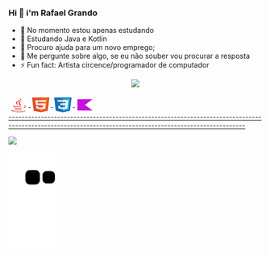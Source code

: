 

### Hi 👋 i'm Rafael Grando 

- 🔭 No momento estou apenas estudando
- 🌱 Estudando Java e Kotlin
- 🤔 Procuro ajuda para um novo emprego;
- 💬 Me pergunte sobre algo, se eu não souber vou procurar a resposta
- ⚡ Fun fact: Artista circence/programador de computador

<div align="center">
  <a href="https://github.com/rafikiCWB">
  <img height="180em" src="https://github-readme-stats.vercel.app/api?username=rafaelgrando&show_icons=true&theme=darcula&include_all_commits=true&count_private=true"/>
  <!--<img height="140em" src="https://github-readme-stats.vercel.app/api/top-langs/?username=rafaelgrando&layout=compact&langs_count=7&theme=darcula"/>-->
    </div>
<div style="display: inline_block"><br>
  <img align="center" alt="Rafa-Java" height="30" width="40" src="https://raw.githubusercontent.com/devicons/devicon/master/icons/java/java-plain.svg">
  <img align="center" alt="Rafa-HTML" height="30" width="40" src="https://raw.githubusercontent.com/devicons/devicon/master/icons/html5/html5-original.svg">
  <img align="center" alt="Rafa-CSS" height="30" width="40" src="https://raw.githubusercontent.com/devicons/devicon/master/icons/css3/css3-original.svg">
  <img align="center" alt="Rafa-kotlin" height="30" width="40" src="https://raw.githubusercontent.com/devicons/devicon/master/icons/kotlin/kotlin-plain.svg">
  
  <div> 
    -------------------------------------------------------------------------------------------------------------------------------------------------------
    
    
 <a 
    href="https://www.linkedin.com/in/rafael-grando-691790137/" target="_blank"><img src="https://img.shields.io/badge/-LinkedIn-%230077B5?style=for-the-badge&logo=linkedin&logoColor=white" target="_blank"></a> 
    

 
  ![Snake animation](https://github.com/rafaballerini/rafaballerini/blob/output/github-contribution-grid-snake.svg)
 
</div>
